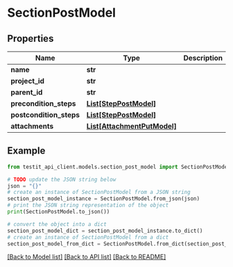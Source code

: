 # SectionPostModel


## Properties

Name | Type | Description | Notes
------------ | ------------- | ------------- | -------------
**name** | **str** |  | 
**project_id** | **str** |  | 
**parent_id** | **str** |  | [optional] 
**precondition_steps** | [**List[StepPostModel]**](StepPostModel.md) |  | [optional] 
**postcondition_steps** | [**List[StepPostModel]**](StepPostModel.md) |  | [optional] 
**attachments** | [**List[AttachmentPutModel]**](AttachmentPutModel.md) |  | 

## Example

```python
from testit_api_client.models.section_post_model import SectionPostModel

# TODO update the JSON string below
json = "{}"
# create an instance of SectionPostModel from a JSON string
section_post_model_instance = SectionPostModel.from_json(json)
# print the JSON string representation of the object
print(SectionPostModel.to_json())

# convert the object into a dict
section_post_model_dict = section_post_model_instance.to_dict()
# create an instance of SectionPostModel from a dict
section_post_model_from_dict = SectionPostModel.from_dict(section_post_model_dict)
```
[[Back to Model list]](../README.md#documentation-for-models) [[Back to API list]](../README.md#documentation-for-api-endpoints) [[Back to README]](../README.md)


